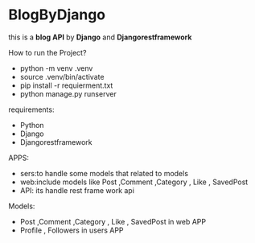 # BlogByDjango
this is a __blog API__  by __Django__  and __Djangorestframework__


How to run the Project?
- python -m venv .venv 
- source .venv/bin/activate
- pip install -r requierment.txt
- python manage.py runserver

requirements:
* Python
* Django
* Djangorestframework

APPS:
* sers:to handle some models that related to models
* web:include models like Post ,Comment ,Category , Like , SavedPost
* API: its handle rest frame work api 

Models:
* Post ,Comment ,Category , Like , SavedPost  in web APP
* Profile  , Followers in users APP

